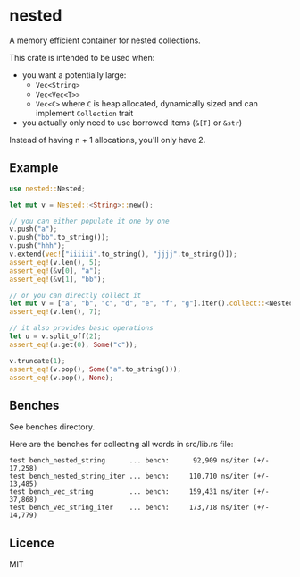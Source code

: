 # nested

A memory efficient container for nested collections.

This crate is intended to be used when:
- you want a potentially large:
  - `Vec<String>`
  - `Vec<Vec<T>>`
  - `Vec<C>` where `C` is heap allocated, dynamically sized and can implement `Collection` trait
- you actually only need to use borrowed items (`&[T]` or `&str`)

Instead of having n + 1 allocations, you'll only have 2.

## Example

```rust
use nested::Nested;

let mut v = Nested::<String>::new();

// you can either populate it one by one
v.push("a");
v.push("bb".to_string());
v.push("hhh");
v.extend(vec!["iiiiii".to_string(), "jjjj".to_string()]);
assert_eq!(v.len(), 5);
assert_eq!(&v[0], "a");
assert_eq!(&v[1], "bb");

// or you can directly collect it
let mut v = ["a", "b", "c", "d", "e", "f", "g"].iter().collect::<Nested<String>>();
assert_eq!(v.len(), 7);

// it also provides basic operations
let u = v.split_off(2);
assert_eq!(u.get(0), Some("c"));

v.truncate(1);
assert_eq!(v.pop(), Some("a".to_string()));
assert_eq!(v.pop(), None);
```

## Benches

See benches directory.

Here are the benches for collecting all words in src/lib.rs file:

```
test bench_nested_string      ... bench:      92,909 ns/iter (+/- 17,258)
test bench_nested_string_iter ... bench:     110,710 ns/iter (+/- 13,485)
test bench_vec_string         ... bench:     159,431 ns/iter (+/- 37,868)
test bench_vec_string_iter    ... bench:     173,718 ns/iter (+/- 14,779)
```

## Licence

MIT
